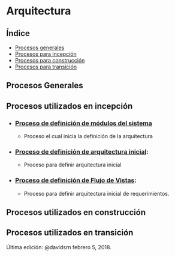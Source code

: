 # Arquitectura

## Índice
* [Procesos generales](#general)
* [Procesos para incepción](#incepcion)
* [Procesos para construcción](#construccion)
* [Procesos para transición](#transicion)


<a id="general"></a>
## Procesos Generales

<a id="incepcion"></a>
## Procesos utilizados en incepción
* ### [Proceso de definición de módulos del sistema](https://github.com/CaveLabs-1/Wiki/blob/master/Arquitectura/Procesos/Definici%C3%B3n%20de%20Componentes%20del%20Sistema.md)
  * Proceso el cual inicia la definición de la arquitectura
* ### [Proceso de definición de arquitectura inicial](https://github.com/CaveLabs-1/Wiki/blob/master/Arquitectura/Procesos/Definici%C3%B3n%20de%20Arquitectura%20Inicial.md):
  * Proceso para definir arquitectura inicial
* ### [Proceso de definición de Flujo de Vistas](https://github.com/CaveLabs-1/Wiki/blob/master/Arquitectura/Procesos/Definici%C3%B3n%20de%20Flujo%20de%20Vistas.md):
  * Proceso para definir arquitectura inicial de requerimientos.

<a id="construccion"></a>
## Procesos utilizados en construcción

<a id="transicion"></a>
## Procesos utilizados en transición

Última edición: @davidsrn febrero 5, 2018.
